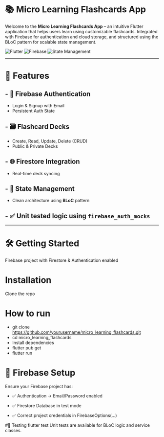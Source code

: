 # 📚 Micro Learning Flashcards App

Welcome to the **Micro Learning Flashcards App** – an intuitive Flutter application that helps users learn using customizable flashcards. Integrated with Firebase for authentication and cloud storage, and structured using the BLoC pattern for scalable state management.

![Flutter](https://img.shields.io/badge/Flutter-3.10-blue?logo=flutter)
![Firebase](https://img.shields.io/badge/Firebase-Backend-orange?logo=firebase)
![State Management](https://img.shields.io/badge/BLoC-Clean%20Architecture-purple?logo=dart)

---

# 🚀 Features

## - 🔐 **Firebase Authentication**
  - Login & Signup with Email
  - Persistent Auth State
## - 🗃️ **Flashcard Decks**
  - Create, Read, Update, Delete (CRUD)
  - Public & Private Decks
## - 🌐 **Firestore Integration**
  - Real-time deck syncing
## - 🧠 **State Management**
  - Clean architecture using **BLoC** pattern
## - ✅ Unit tested logic using `firebase_auth_mocks`

---

# 🛠️ Getting Started


Firebase project with Firestore & Authentication enabled

# Installation
Clone the repo


# How to run
- git clone https://github.com/yourusername/micro_learning_flashcards.git
- cd micro_learning_flashcards
- Install dependencies
- flutter pub get
- flutter run


# 🔐 Firebase Setup
Ensure your Firebase project has:

- ✅ Authentication → Email/Password enabled

- ✅ Firestore Database in test mode

- ✅ Correct project credentials in FirebaseOptions(...)

#🧪 Testing
flutter test
Unit tests are available for BLoC logic and service classes.





